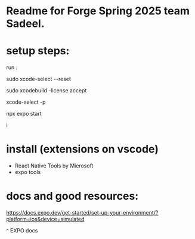 # Readme for Forge Spring 2025 team Sadeel.

# setup steps:

run :

sudo xcode-select --reset

sudo xcodebuild -license accept

xcode-select -p

npx expo start

i

# install (extensions on vscode)

- React Native Tools by Microsoft
- expo tools

# docs and good resources:

https://docs.expo.dev/get-started/set-up-your-environment/?platform=ios&device=simulated

^ EXPO docs
